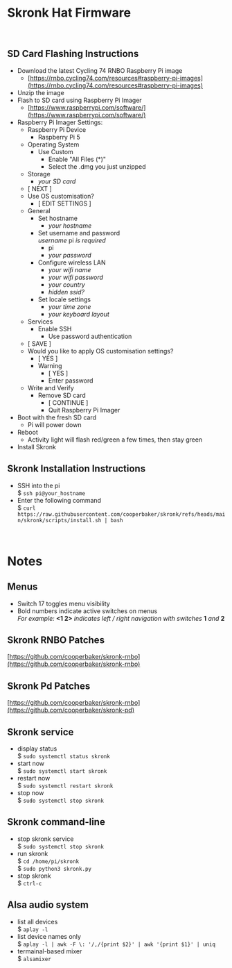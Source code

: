 # Skronk Hat Firmware

&nbsp;
## SD Card Flashing Instructions
- Download the latest Cycling 74 RNBO Raspberry Pi image
  - [https://rnbo.cycling74.com/resources#raspberry-pi-images](https://rnbo.cycling74.com/resources#raspberry-pi-images)
- Unzip the image
- Flash to SD card using Raspberry Pi Imager
  - [https://www.raspberrypi.com/software/](https://www.raspberrypi.com/software/)
- Raspberry Pi Imager Settings:
  - Raspberry Pi Device
    - Raspberry Pi 5
  - Operating System
    - Use Custom
      - Enable "All Files (*)"
      - Select the .dmg you just unzipped
  - Storage
    - *your SD card*
  - [ NEXT ]
  - Use OS customisation?
    - [ EDIT SETTINGS ]
  - General
    - Set hostname
      - *your hostname*
    - Set username and password\
      *username* pi *is required*
      - pi
      - *your password*
    - Configure wireless LAN
      - *your wifi name*
      - *your wifi password*
      - *your country*
      - *hidden ssid?*
    - Set locale settings
      - *your time zone*
      - *your keyboard layout*
  - Services
    - Enable SSH
      - Use password authentication
  - [ SAVE ]
  - Would you like to apply OS customisation settings?
    - [ YES ]
    - Warning
      - [ YES ]
      - Enter password
  - Write and Verify
    - Remove SD card
      - [ CONTINUE ]
      - Quit Raspberry Pi Imager
- Boot with the fresh SD card
  - Pi will power down
- Reboot
  - Activity light will flash red/green a few times, then stay green
- Install Skronk
## Skronk Installation Instructions
- SSH into the pi\
  $ ```ssh pi@your_hostname```
- Enter the following command\
  $ ```curl https://raw.githubusercontent.com/cooperbaker/skronk/refs/heads/main/skronk/scripts/install.sh | bash```

&nbsp;
# Notes
## Menus
- Switch 17 toggles menu visibility
- Bold numbers indicate active switches on menus\
  *For example:* **<1 2>** *indicates left / right navigation with switches* **1** *and* **2**
## Skronk RNBO Patches
[https://github.com/cooperbaker/skronk-rnbo](https://github.com/cooperbaker/skronk-rnbo)
## Skronk Pd Patches
[https://github.com/cooperbaker/skronk-rnbo](https://github.com/cooperbaker/skronk-pd)
## Skronk service
- display status\
  $ ```sudo systemctl status skronk```
- start now\
  $ ```sudo systemctl start skronk```
- restart now\
  $ ```sudo systemctl restart skronk```
- stop now\
  $ ```sudo systemctl stop skronk```
## Skronk command-line
- stop skronk service\
  $ ```sudo systemctl stop skronk```
- run skronk\
  $ ```cd /home/pi/skronk```\
  $ ```sudo python3 skronk.py```
- stop skronk\
  $ ```ctrl-c```
## Alsa audio system
- list all devices\
  $ ```aplay -l```
- list device names only\
  $ ```aplay -l | awk -F \: '/,/{print $2}' | awk '{print $1}' | uniq```
- termainal-based mixer\
  $ ```alsamixer```

